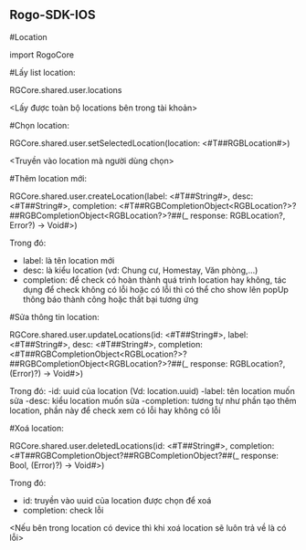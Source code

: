 ## Rogo-SDK-IOS

#Location

import RogoCore

#Lấy list location:

RGCore.shared.user.locations

<Lấy được toàn bộ locations bên trong tài khoản>

#Chọn location:

RGCore.shared.user.setSelectedLocation(location: <#T##RGBLocation#>)

<Truyền vào location mà người dùng chọn>

#Thêm location mới:

RGCore.shared.user.createLocation(label: <#T##String#>, desc: <#T##String#>, completion: <#T##RGBCompletionObject<RGBLocation?>?##RGBCompletionObject<RGBLocation?>?##(_ response: RGBLocation?, Error?) -> Void#>)

Trong đó:
- label: là tên location mới
- desc: là kiểu location (vd: Chung cư, Homestay, Văn phòng,...)
- completion: để check có hoàn thành quá trình location hay không, tác dụng để check không có lỗi hoặc có lỗi thì có thể cho show lên popUp thông báo thành công hoặc thất bại tương ứng

#Sửa thông tin location:

RGCore.shared.user.updateLocations(id: <#T##String#>, label: <#T##String#>, desc: <#T##String#>, completion: <#T##RGBCompletionObject<RGBLocation?>?##RGBCompletionObject<RGBLocation?>?##(_ response: RGBLocation?, (Error)?) -> Void#>)

Trong đó:
-id: uuid của location (Vd: location.uuid)
-label: tên location muốn sửa
-desc: kiểu location muốn sửa
-completion: tương tự như phần tạo thêm location, phần này để check xem có lỗi hay không có lỗi

#Xoá location:

RGCore.shared.user.deletedLocations(id: <#T##String#>, completion: <#T##RGBCompletionObject<Bool>?##RGBCompletionObject<Bool>?##(_ response: Bool, (Error)?) -> Void#>)

Trong đó:
- id: truyền vào uuid của location được chọn để xoá 
- completion: check lỗi

<Nếu bên trong location có device thì khi xoá location sẽ luôn trả về là có lỗi>

